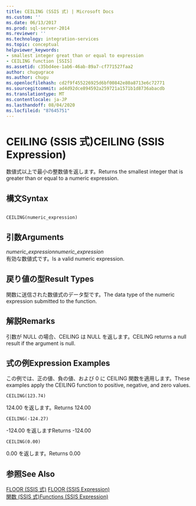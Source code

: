 ```yaml
---
title: CEILING (SSIS 式) | Microsoft Docs
ms.custom: ''
ms.date: 06/13/2017
ms.prod: sql-server-2014
ms.reviewer: ''
ms.technology: integration-services
ms.topic: conceptual
helpviewer_keywords:
- smallest integer great than or equal to expression
- CEILING function [SSIS]
ms.assetid: c35bd4ee-1ab6-46ab-89a7-cf771527faa2
author: chugugrace
ms.author: chugu
ms.openlocfilehash: cd2f9f455226925d6bf00842e80a8713e6c72771
ms.sourcegitcommit: ad4d92dce894592a259721a1571b1d8736abacdb
ms.translationtype: MT
ms.contentlocale: ja-JP
ms.lasthandoff: 08/04/2020
ms.locfileid: "87645751"
---
```

# <a name="ceiling-ssis-expression"></a><span data-ttu-id="f8306-102">CEILING (SSIS 式)</span><span class="sxs-lookup"><span data-stu-id="f8306-102">CEILING (SSIS Expression)</span></span>
  <span data-ttu-id="f8306-103">数値式以上で最小の整数値を返します。</span><span class="sxs-lookup"><span data-stu-id="f8306-103">Returns the smallest integer that is greater than or equal to a numeric expression.</span></span>  
  
## <a name="syntax"></a><span data-ttu-id="f8306-104">構文</span><span class="sxs-lookup"><span data-stu-id="f8306-104">Syntax</span></span>  
  
```  
  
CEILING(numeric_expression)  
```  
  
## <a name="arguments"></a><span data-ttu-id="f8306-105">引数</span><span class="sxs-lookup"><span data-stu-id="f8306-105">Arguments</span></span>  
 <span data-ttu-id="f8306-106">*numeric_expression*</span><span class="sxs-lookup"><span data-stu-id="f8306-106">*numeric_expression*</span></span>  
 <span data-ttu-id="f8306-107">有効な数値式です。</span><span class="sxs-lookup"><span data-stu-id="f8306-107">Is a valid numeric expression.</span></span>  
  
## <a name="result-types"></a><span data-ttu-id="f8306-108">戻り値の型</span><span class="sxs-lookup"><span data-stu-id="f8306-108">Result Types</span></span>  
 <span data-ttu-id="f8306-109">関数に送信された数値式のデータ型です。</span><span class="sxs-lookup"><span data-stu-id="f8306-109">The data type of the numeric expression submitted to the function.</span></span>  
  
## <a name="remarks"></a><span data-ttu-id="f8306-110">解説</span><span class="sxs-lookup"><span data-stu-id="f8306-110">Remarks</span></span>  
 <span data-ttu-id="f8306-111">引数が NULL の場合、CEILING は NULL を返します。</span><span class="sxs-lookup"><span data-stu-id="f8306-111">CEILING returns a null result if the argument is null.</span></span>  
  
## <a name="expression-examples"></a><span data-ttu-id="f8306-112">式の例</span><span class="sxs-lookup"><span data-stu-id="f8306-112">Expression Examples</span></span>  
 <span data-ttu-id="f8306-113">この例では、正の値、負の値、および 0 に CEILING 関数を適用します。</span><span class="sxs-lookup"><span data-stu-id="f8306-113">These examples apply the CEILING function to positive, negative, and zero values.</span></span>  
  
```  
CEILING(123.74)  
```  
  
 <span data-ttu-id="f8306-114">124.00 を返します。</span><span class="sxs-lookup"><span data-stu-id="f8306-114">Returns 124.00</span></span>  
  
```  
CEILING(-124.27)  
```  
  
 <span data-ttu-id="f8306-115">-124.00 を返します</span><span class="sxs-lookup"><span data-stu-id="f8306-115">Returns -124.00</span></span>  
  
```  
CEILING(0.00)  
```  
  
 <span data-ttu-id="f8306-116">0\.00 を返します。</span><span class="sxs-lookup"><span data-stu-id="f8306-116">Returns 0.00</span></span>  
  
## <a name="see-also"></a><span data-ttu-id="f8306-117">参照</span><span class="sxs-lookup"><span data-stu-id="f8306-117">See Also</span></span>  
 <span data-ttu-id="f8306-118">[FLOOR &#40;SSIS 式&#41;](floor-ssis-expression.md) </span><span class="sxs-lookup"><span data-stu-id="f8306-118">[FLOOR &#40;SSIS Expression&#41;](floor-ssis-expression.md) </span></span>  
 [<span data-ttu-id="f8306-119">関数 (SSIS 式)</span><span class="sxs-lookup"><span data-stu-id="f8306-119">Functions &#40;SSIS Expression&#41;</span></span>](functions-ssis-expression.md)  
  
  
